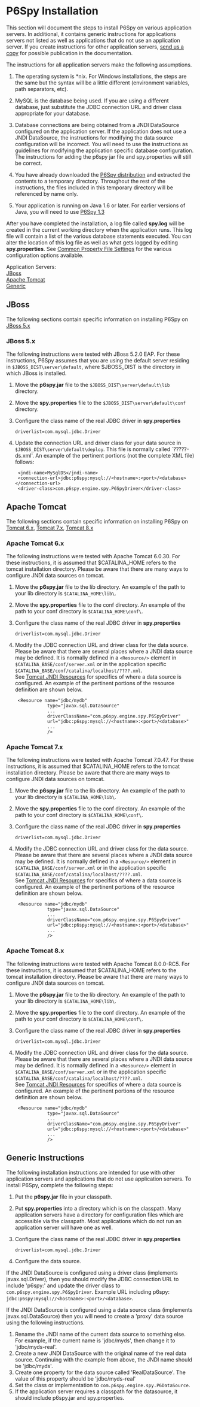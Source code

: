 # P6Spy Installation

This section will document the steps to install P6Spy on various application servers.  In additional, it 
contains generic instructions for applications servers not listed as well as applications that do not use
an application server.  If you create instructions for other application servers, 
[send us a copy](http://p6spy.github.io/p6spy/mail-lists.html) for possible publication in the documentation.

The instructions for all application servers make the following assumptions.

1. The operating system is \*nix. For Windows installations, the steps are the same but the syntax will be 
   a little different (environment variables, path separators, etc).

1. MySQL is the database being used. If you are using a different database, just substitute the JDBC connection URL and driver class 
   appropriate for your database.
   
1. Database connections are being obtained from a JNDI DataSource configured on the application server.
   If the application does not use a JNDI DataSource, the instructions for modifying the data source
   configuration will be incorrect.  You will need to use the instructions as guidelines for modifying
   the application specific database configuration. The instructions for adding the p6spy jar file and 
   spy.properties will still be correct.
   
1. You have already downloaded the [P6Spy distribution](https://github.com/p6spy/p6spy/wiki/Download) and 
   extracted the contents to a temporary directory. Throughout the rest of the instructions, the files included 
   in this temporary directory will be referenced by name only.  
   
1. Your application is running on Java 1.6 or later.  For earlier versions of Java, you will need to 
   use [P6Spy 1.3](../1.3/install.html)
   
After you have completed the installation, a log file called **spy.log** will be created in the current working
directory when the application runs.  This log file will contain a list of the various database statements 
executed.  You can alter the location of this log file as well as what gets logged by editing **spy.properties**.  See
[Common Property File Settings](configandusage.html#settings) for the various configuration options available.

Application Servers:    
[JBoss](#jboss)    
[Apache Tomcat](#tomcat)    
[Generic](#generic)    

## <a name="jboss">JBoss</a>

The following sections contain specific information on installing P6Spy on [JBoss 5.x](#jboss5)

### <a name="jboss5">JBoss 5.x</a>

The following instructions were tested with JBoss 5.2.0 EAP. For these instructions,
P6Spy assumes that you are using the default server residing in `$JBOSS_DIST\server\default`, where $JBOSS_DIST
is the directory in which JBoss is installed. 

1. Move the **p6spy.jar** file to the `$JBOSS_DIST\server\default\lib` directory.
1. Move the **spy.properties** file to the `$JBOSS_DIST\server\default\conf` directory.
1. Configure the class name of the real JDBC driver in **spy.properties**
   
       driverlist=com.mysql.jdbc.Driver
           
1. Update the connection URL and driver class for your data source in `$JBOSS_DIST\server\default\deploy`.  This file 
   is normally called `?????-ds.xml'.   An example of the pertinent portions (not the complete XML file) follows:

        <jndi-name>MySqlDS</jndi-name>
        <connection-url>jdbc:p6spy:mysql://<hostname>:<port>/<database></connection-url>
        <driver-class>com.p6spy.engine.spy.P6SpyDriver</driver-class>

## <a name="tomcat">Apache Tomcat</a>

The following sections contain specific information on installing P6Spy on [Tomcat 6.x](#tomcat6),
[Tomcat 7.x](#tomcat7), [Tomcat 8.x](#tomcat8)

### <a name="tomcat6">Apache Tomcat 6.x</a>

The following instructions were tested with Apache Tomcat 6.0.30.  For these instructions, it is assumed that $CATALINA_HOME
refers to the tomcat installation directory.  Please be aware that there are many ways to configure JNDI data sources
on tomcat.

1. Move the **p6spy.jar** file to the lib directory. An example of the path to your
   lib directory is `$CATALINA_HOME\lib\`.
1. Move the **spy.properties** file to the conf directory. An example of the path to your
   conf directory is `$CATALINA_HOME\conf\`.
1. Configure the class name of the real JDBC driver in **spy.properties**
   
       driverlist=com.mysql.jdbc.Driver
           
1. Modify the JDBC connection URL and driver class for the data source.  Please be aware that there are several places
   where a JNDI data source may be defined. It is normally defined in a `<Resource/>` element in 
   `$CATALINA_BASE/conf/server.xml` or in the application specific `$CATALINA_BASE/conf/catalina/localhost/????.xml`.   
   See [Tomcat JNDI Resources](http://tomcat.apache.org/tomcat-6.0-doc/jndi-resources-howto.html#JDBC_Data_Sources)
   for specifics of where a data source is configured.  An example of the pertinent portions of the resource definition
   are shown below.
   
        <Resource name="jdbc/mydb"
                   type="javax.sql.DataSource"
                   ...
                   driverClassName="com.p6spy.engine.spy.P6SpyDriver"
                   url="jdbc:p6spy:mysql://<hostname>:<port>/<database>"
                   ...
                   />
   
### <a name="tomcat7">Apache Tomcat 7.x</a>

The following instructions were tested with Apache Tomcat 7.0.47.  For these instructions, it is assumed that $CATALINA_HOME
refers to the tomcat installation directory.  Please be aware that there are many ways to configure JNDI data sources
on tomcat.

1. Move the **p6spy.jar** file to the lib directory. An example of the path to your
   lib directory is `$CATALINA_HOME\lib\`.
1. Move the **spy.properties** file to the conf directory. An example of the path to your
   conf directory is `$CATALINA_HOME\conf\`.
1. Configure the class name of the real JDBC driver in **spy.properties**
   
       driverlist=com.mysql.jdbc.Driver
           
1. Modify the JDBC connection URL and driver class for the data source.  Please be aware that there are several places
   where a JNDI data source may be defined. It is normally defined in a `<Resource/>` element in 
   `$CATALINA_BASE/conf/server.xml` or in the application specific `$CATALINA_BASE/conf/catalina/localhost/????.xml`.   
   See [Tomcat JNDI Resources](http://tomcat.apache.org/tomcat-7.0-doc/jndi-resources-howto.html#JDBC_Data_Sources)
   for specifics of where a data source is configured.  An example of the pertinent portions of the resource definition
   are shown below.
   
        <Resource name="jdbc/mydb"
                   type="javax.sql.DataSource"
                   ...
                   driverClassName="com.p6spy.engine.spy.P6SpyDriver"
                   url="jdbc:p6spy:mysql://<hostname>:<port>/<database>"
                   ...
                   />
   
### <a name="tomcat8">Apache Tomcat 8.x</a>

The following instructions were tested with Apache Tomcat 8.0.0-RC5.  For these instructions, it is assumed that $CATALINA_HOME
refers to the tomcat installation directory.  Please be aware that there are many ways to configure JNDI data sources
on tomcat.

1. Move the **p6spy.jar** file to the lib directory. An example of the path to your
   lib directory is `$CATALINA_HOME\lib\`.
1. Move the **spy.properties** file to the conf directory. An example of the path to your
   conf directory is `$CATALINA_HOME\conf\`.
1. Configure the class name of the real JDBC driver in **spy.properties**
   
       driverlist=com.mysql.jdbc.Driver
           
1. Modify the JDBC connection URL and driver class for the data source.  Please be aware that there are several places
   where a JNDI data source may be defined. It is normally defined in a `<Resource/>` element in 
   `$CATALINA_BASE/conf/server.xml` or in the application specific `$CATALINA_BASE/conf/catalina/localhost/????.xml`.   
   See [Tomcat JNDI Resources](http://tomcat.apache.org/tomcat-8.0-doc/jndi-datasource-examples-howto.html)
   for specifics of where a data source is configured.  An example of the pertinent portions of the resource definition
   are shown below.
   
        <Resource name="jdbc/mydb"
                   type="javax.sql.DataSource"
                   ...
                   driverClassName="com.p6spy.engine.spy.P6SpyDriver"
                   url="jdbc:p6spy:mysql://<hostname>:<port>/<database>"
                   ...
                   />
   

## <a name="generic">Generic Instructions</a>

The following installation instructions are intended for use with other application servers and
applications that do not use application servers. To install P6Spy, complete the following steps:

1. Put the **p6spy.jar** file in your classpath.
1. Put **spy.properties** into a directory which is on the classpath.  Many application servers have a directory for
   configuration files which are accessible via the classpath.  Most applications which do not run an application
   server will have one as well.
1. Configure the class name of the real JDBC driver in **spy.properties**
   
       driverlist=com.mysql.jdbc.Driver
           
1. Configure the data source.

If the JNDI DataSource is configured using a driver class (implements javax.sql.Driver), then you should modify the 
JDBC connection URL to include 'p6spy:' and update the driver class to `com.p6spy.engine.spy.P6SpyDriver`.  Example 
URL including p6spy: `jdbc:p6spy:mysql://<hostname>:<port>/<database>`.

If the JNDI DataSource is configured using a data source class (implements javax.sql.DataSource) then you will need
to create a 'proxy' data source using the following instructions.  
 
1. Rename the JNDI name of the current data source to something else.  For example, if the current name is 'jdbc/myds', 
then change it to 'jdbc/myds-real'.
1. Create a new JNDI DataSource with the original name of the real data source.  Continuing with the example from 
above, the JNDI name should be 'jdbc/myds'.
1. Create one property for the data source called 'RealDataSource'.  The value of this property should be 'jdbc/myds-real'
1. Set the class or implementation to `com.p6spy.engine.spy.P6DataSource`.
1. If the application server requires a classpath for the datasource, it should include p6spy.jar and spy.properties.  





